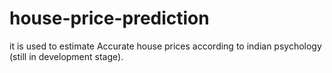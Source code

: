 # house-price-prediction
it is used to estimate Accurate house prices according to indian psychology (still in development stage). 

